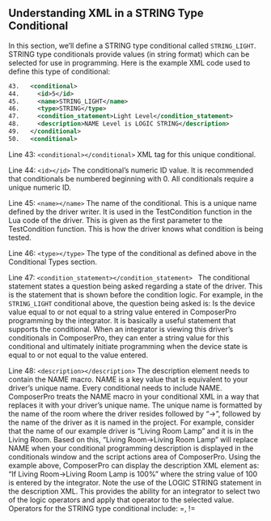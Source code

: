 ## Understanding XML in a STRING Type Conditional

In this section, we’ll define a STRING type conditional called `STRING_LIGHT`. STRING type conditionals provide values (in string format) which can be selected for use in programming. Here is the example XML code used to define this type of conditional:


```xml
43.   <conditional>
44.     <id>5</id>
45.     <name>STRING_LIGHT</name>
46.     <type>STRING</type>
47.     <condition_statement>Light Level</condition_statement>
48.     <description>NAME Level is LOGIC STRING</description>
49.   </conditional>
50.   <conditional>
```


Line 43: `<conditional></conditional>`
XML tag for this unique conditional.

Line 44: `<id></id>`
The conditional’s numeric ID value. It is recommended that conditionals be numbered beginning with 0. All conditionals require a unique numeric ID.

Line 45: `<name></name>`
The name of the conditional. This is a unique name defined by the driver writer. It is used in the TestCondition function in the Lua code of the driver. This is given as the first parameter to the TestCondition function. This is how the driver knows what condition is being tested.

Line 46: `<type></type>`
The type of the conditional as defined above in the Conditional Types section.

Line 47: `<condition_statement></condition_statement> `
The conditional statement states a question being asked regarding a state of the driver. This is the statement that is shown before the condition logic. For example, in the `STRING_LIGHT` conditional above, the question being asked is: Is the device value equal to or not equal to a string value entered in ComposerPro programming by the integrator. It is basically a useful statement that supports the conditional. When an integrator is viewing this driver’s conditionals in ComposerPro, they can enter a string value for this conditional and ultimately initiate programming when the device state is equal to or not equal to the value entered. 

Line 48: `<description></description>`
The description element needs to contain the NAME macro. NAME is a key value that is equivalent to your driver’s unique name. Every conditional needs to include NAME. ComposerPro treats the NAME macro in your conditional XML in a way that replaces it with your driver’s unique name. The unique name is formatted by the name of the room where the driver resides followed by “-\>”, followed by the name of the driver as it is named in the project. For example, consider that the name of our example driver is “Living Room Lamp” and it is in the Living Room. Based on this, “Living Room-\>Living Room Lamp” will replace NAME when your conditional programming description is displayed in the conditionals window and the script actions area of ComposerPro. Using the example above, ComposerPro can display the description XML element as: “If Living Room-\>Living Room Lamp is 100%” where the string value of 100 is entered by the integrator.  Note the use of the LOGIC STRING statement in the description XML. This provides the ability for an integrator to select two of the logic operators and apply that operator to the selected value. Operators for the STRING type conditional include: =, !=
